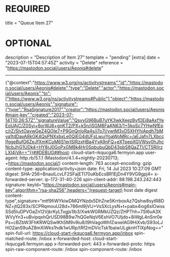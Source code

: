 
# REQUIRED
title = "Queue Item 27"
# OPTIONAL
description = "Description of Item 27"
template = "pending"
[extra]
date = "2023-07-15T04:57:45Z"
activity = "Delete"
reference = "https://mastodon.social/users/Aeonis#delete"

---
{"@context":"https://www.w3.org/ns/activitystreams","id":"https://mastodon.social/users/Aeonis#delete","type":"Delete","actor":"https://mastodon.social/users/Aeonis","to":["https://www.w3.org/ns/activitystreams#Public"],"object":"https://mastodon.social/users/Aeonis","signature":{"type":"RsaSignature2017","creator":"https://mastodon.social/users/Aeonis#main-key","created":"2023-07-14T10:26:57Z","signatureValue":"QsyvG96BuB7uYK3wkXeezByfDEi8aAxfYeEoUAjC/Z0Syi+6orWJ6+gnKT2/PX+k5n/iSGM8FaAN63/1+5koSc7YHwNfEpc/rZ/SIvtOavwGeZ4QOIe7+P9GnQnloRa4s/i7o7i/ywtM3vD5XHYhiApdh7bMya1tdDavA8kGK4QsPNXxbxLe0QjEG4dUFsLwujYoaWoMRc+/aEJafn7LXbcclfggeBufG6ZeJfXmKCuM6S1erISlRzxHBa4YvA9nFQ+eXTpepXGVWsv0hJhcNcbJhG1UDk4+HY8rJ0GoPxGM8k4Hr0SpbubuQbD43pbS8QaZTl/CT5RjIrzLXI4jVA=="}}##DEBUG##host: cloud-start-rkqucga6.fermyon.app
user-agent: http.rb/5.1.1 (Mastodon/4.1.4+nightly-20230713; +https://mastodon.social/)
content-length: 763
accept-encoding: gzip
content-type: application/activity+json
date: Fri, 14 Jul 2023 10:27:09 GMT
digest: SHA-256=BnaulLcvLF2SFajETI70uKbEcsBR1EjDn4Y9VG9gpj4=
x-forwarded-server: ip-172-31-40-226
spin-client-addr: 88.198.243.242:443
signature: keyId="https://mastodon.social/users/Aeonis#main-key",algorithm="rsa-sha256",headers="(request-target) host date digest content-type",signature="mtf9fiWYkiwDMQYNzdx5DhZne5KrrboxAz7Qshw8sytR8DNZ+jtQ283x/SCPRqmouU28d+786ml9jVlJ+VsSXcLysN+t+pabx4iog6sIOwssSSd5luDPVOaZn12VjkrKyLTxgjs1lb3/XwkWGRMkUZQz/ZHPThh+7SI6uA3XWVyYn3+uBvipqxhQrUSD98B9w7hQGeNqV6EshVO7UIjdo+8iWgL4nSnr0ePs+cBZbW3FhKRWQSwIKhSM9v9iu8/l9hVagoWh1ZwxelAG9HiXvb/S93oLJHO2anS9uAZ8mXiWks1hdk1wURp/tRf2mDVicTsk1baiwULgknHTIXpNog=="
spin-full-url: https://cloud-start-rkqucga6.fermyon.app/inbox
spin-matched-route: /inbox
x-forwarded-host: cloud-start-rkqucga6.fermyon.app
x-forwarded-port: 443
x-forwarded-proto: https
spin-raw-component-route: /inbox
spin-component-route: /inbox

